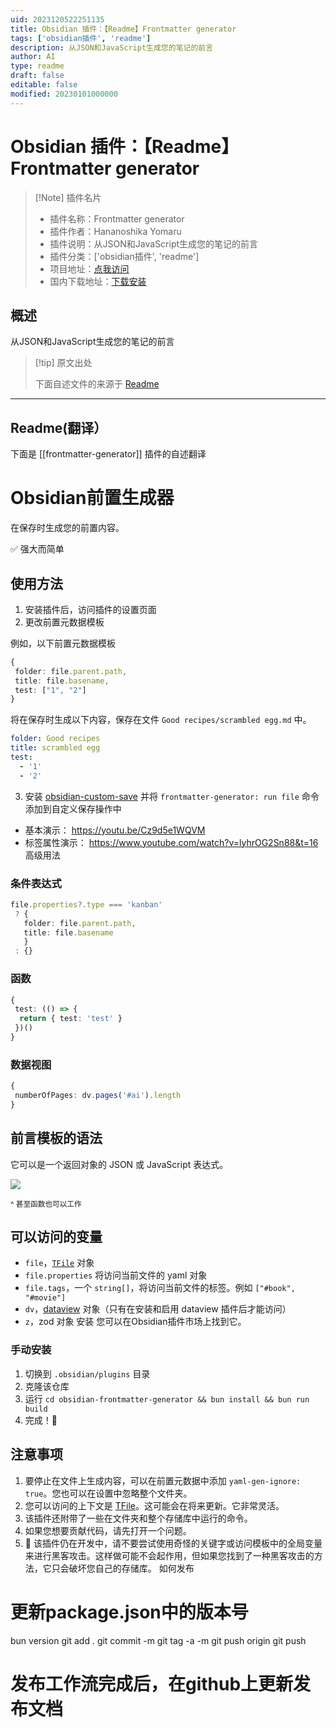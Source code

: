 ```yaml
---
uid: 2023120522251135
title: Obsidian 插件：【Readme】Frontmatter generator
tags: ['obsidian插件', 'readme']
description: 从JSON和JavaScript生成您的笔记的前言
author: AI
type: readme
draft: false
editable: false
modified: 20230101000000
---
```


# Obsidian 插件：【Readme】Frontmatter generator

> [!Note] 插件名片
> - 插件名称：Frontmatter generator
> - 插件作者：Hananoshika Yomaru
> - 插件说明：从JSON和JavaScript生成您的笔记的前言
> - 插件分类：['obsidian插件', 'readme']
> - 项目地址：[点我访问](https://github.com/HananoshikaYomaru/Obsidian-Frontmatter-Generator)
> - 国内下载地址：[下载安装](https://pkmer.cn/products/plugin/pluginMarket/?frontmatter-generator)

## 概述

从JSON和JavaScript生成您的笔记的前言



> [!tip] 原文出处
> 
>下面自述文件的来源于 [Readme](https://ghproxy.net/https://raw.githubusercontent.com/HananoshikaYomaru/Obsidian-Frontmatter-Generator/main/README.md)
> 

---

## Readme(翻译）

下面是 [[frontmatter-generator]] 插件的自述翻译


# Obsidian前置生成器

在保存时生成您的前置内容。

✅ 强大而简单
## 使用方法

1. 安装插件后，访问插件的设置页面
2. 更改前置元数据模板

例如，以下前置元数据模板

```ts
{
 folder: file.parent.path,
 title: file.basename,
 test: ["1", "2"]
}
```

将在保存时生成以下内容，保存在文件 `Good recipes/scrambled egg.md` 中。

```yaml
folder: Good recipes
title: scrambled egg
test:
  - '1'
  - '2'
```

3. 安装 [obsidian-custom-save](https://github.com/HananoshikaYomaru/obsidian-custom-save) 并将 `frontmatter-generator: run file` 命令添加到自定义保存操作中

- 基本演示： <https://youtu.be/Cz9d5e1WQVM>
- 标签属性演示： <https://www.youtube.com/watch?v=lyhrOG2Sn88&t=16>
高级用法
### 条件表达式

```ts
file.properties?.type === 'kanban'
 ? {
   folder: file.parent.path,
   title: file.basename
   }
 : {}
```
### 函数

```ts
{
 test: (() => {
  return { test: 'test' }
 })()
}
```
### 数据视图

```ts
{
 numberOfPages: dv.pages('#ai').length
}
```
## 前言模板的语法

它可以是一个返回对象的 JSON 或 JavaScript 表达式。

![](https://share.cleanshot.com/nfW5nV8L+)

<small>^ 甚至函数也可以工作</small>
## 可以访问的变量

- `file`，[`TFile`](https://docs.obsidian.md/Reference/TypeScript+API/TFile/TFile) 对象
- `file.properties` 将访问当前文件的 yaml 对象
- `file.tags`，一个 `string[]`，将访问当前文件的标签。例如 `["#book", "#movie"]`
- `dv`，[dataview](https://blacksmithgu.github.io/obsidian-dataview/) 对象（只有在安装和启用 dataview 插件后才能访问）
- `z`，zod 对象
安装
您可以在Obsidian插件市场上找到它。
### 手动安装

1. 切换到 `.obsidian/plugins` 目录
2. 克隆该仓库
3. 运行 `cd obsidian-frontmatter-generator && bun install && bun run build`
4. 完成！🎉
## 注意事项

1. 要停止在文件上生成内容，可以在前置元数据中添加 `yaml-gen-ignore: true`。您也可以在设置中忽略整个文件夹。
2. 您可以访问的上下文是 [TFile](https://docs.obsidian.md/Reference/TypeScript+API/TFile/TFile)。这可能会在将来更新。它非常灵活。
3. 该插件还附带了一些在文件夹和整个存储库中运行的命令。
4. 如果您想要贡献代码，请先打开一个问题。
5. 🚨 该插件仍在开发中，请不要尝试使用奇怪的关键字或访问模板中的全局变量来进行黑客攻击。这样做可能不会起作用，但如果您找到了一种黑客攻击的方法，它只会破坏您自己的存储库。
如何发布
# 更新package.json中的版本号
bun version
git add .
git commit -m <message>
git tag -a <version> -m <version>
git push origin <version>
git push
# 发布工作流完成后，在github上更新发布文档



